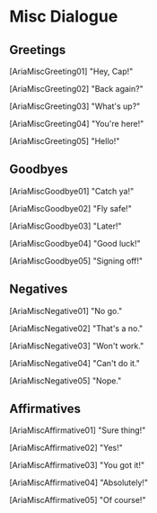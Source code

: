 # Misc Dialogue

## Greetings

[AriaMiscGreeting01]
"Hey, Cap!"

[AriaMiscGreeting02]
"Back again?"

[AriaMiscGreeting03]
"What's up?"

[AriaMiscGreeting04]
"You're here!"

[AriaMiscGreeting05]
"Hello!"

## Goodbyes

[AriaMiscGoodbye01]
"Catch ya!"

[AriaMiscGoodbye02]
"Fly safe!"

[AriaMiscGoodbye03]
"Later!"

[AriaMiscGoodbye04]
"Good luck!"

[AriaMiscGoodbye05]
"Signing off!"

## Negatives

[AriaMiscNegative01]
"No go."

[AriaMiscNegative02]
"That's a no."

[AriaMiscNegative03]
"Won't work."

[AriaMiscNegative04]
"Can't do it."

[AriaMiscNegative05]
"Nope."

## Affirmatives

[AriaMiscAffirmative01]
"Sure thing!"

[AriaMiscAffirmative02]
"Yes!"

[AriaMiscAffirmative03]
"You got it!"

[AriaMiscAffirmative04]
"Absolutely!"

[AriaMiscAffirmative05]
"Of course!"
